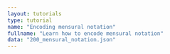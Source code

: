 ```yaml
---
layout: tutorials
type: tutorial
name: "Encoding mensural notation"
fullname: "Learn how to encode mensural notation"
data: "200_mensural_notation.json"
---
```

